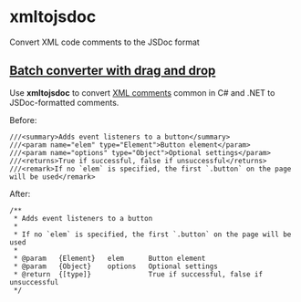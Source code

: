 # xmltojsdoc

Convert XML code comments to the JSDoc format

## [Batch converter with drag and drop](http://patik.github.io/xmltojsdoc)

Use **xmltojsdoc** to convert [XML comments](https://msdn.microsoft.com/en-us/library/5ast78ax.aspx) common in C# and .NET to JSDoc-formatted comments.

Before:

```
///<summary>Adds event listeners to a button</summary>
///<param name="elem" type="Element">Button element</param>
///<param name="options" type="Object">Optional settings</param>
///<returns>True if successful, false if unsuccessful</returns>
///<remark>If no `elem` is specified, the first `.button` on the page will be used</remark>
```

After:

```
/**
 * Adds event listeners to a button
 * 
 * If no `elem` is specified, the first `.button` on the page will be used
 * 
 * @param   {Element}   elem      Button element
 * @param   {Object}    options   Optional settings
 * @return  {[type]}              True if successful, false if unsuccessful
 */
```
